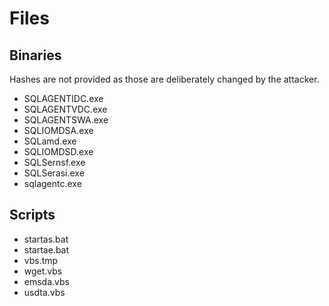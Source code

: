 # Files

## Binaries

Hashes are not provided as those are deliberately changed by the attacker.

* SQLAGENTIDC.exe
* SQLAGENTVDC.exe
* SQLAGENTSWA.exe
* SQLIOMDSA.exe
* SQLamd.exe
* SQLIOMDSD.exe
* SQLSernsf.exe
* SQLSerasi.exe
* sqlagentc.exe

## Scripts

* startas.bat
* startae.bat
* vbs.tmp
* wget.vbs
* emsda.vbs
* usdta.vbs
